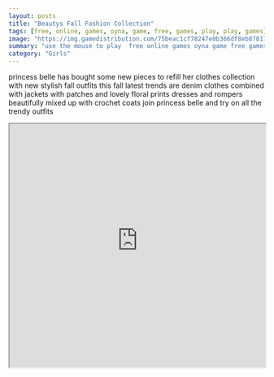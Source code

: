 ```yaml
---
layout: posts
title: "Beautys Fall Fashion Collection"
tags: [free, online, games, oyna, game, free, games, play, play, games]
image: "https://img.gamedistribution.com/75beac1cf78247e0b366df8eb87817c0.jpg"
summary: "use the mouse to play  free online games oyna game free games play play games"
category: "Girls"
---
```


princess belle has bought some new pieces to refill her clothes collection with new stylish fall outfits this fall latest trends are denim clothes combined with jackets with patches and lovely floral prints dresses and rompers beautifully mixed up with crochet coats join princess belle and try on all the trendy outfits

<iframe width="100%" height="480px;" src="https://html5.gamedistribution.com/75beac1cf78247e0b366df8eb87817c0/"></iframe>